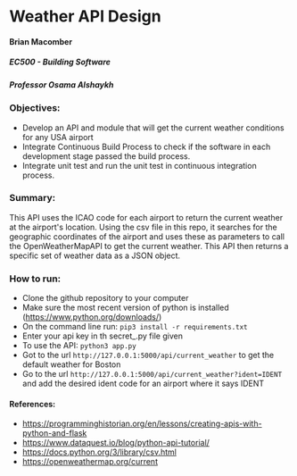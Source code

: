 # Weather API Design

#### Brian Macomber 
##### EC500 - Building Software
##### Professor Osama Alshaykh


### Objectives:
- Develop an API and module that will get the current weather conditions for any USA airport
- Integrate Continuous Build Process to check if the software in each development stage passed the build process. 
- Integrate unit test and run the unit test in continuous integration process.

### Summary:
This API uses the ICAO code for each airport to return the current weather at the airport's location. Using the csv file in this repo, it searches for the geographic coordinates of the airport and uses these as parameters to call the OpenWeatherMapAPI to get the current weather. This API then returns a specific set of weather data as a JSON object.


### How to run:
- Clone the github repository to your computer
- Make sure the most recent version of python is installed (https://www.python.org/downloads/)
- On the command line run:
    `pip3 install -r requirements.txt`
- Enter your api key in th secret_.py file given
- To use the API:
    `python3 app.py`
- Got to the url `http://127.0.0.1:5000/api/current_weather` to get the default weather for Boston
- Go to the url `http://127.0.0.1:5000/api/current_weather?ident=IDENT` and add the desired ident code for an airport where it says IDENT


#### References:
- https://programminghistorian.org/en/lessons/creating-apis-with-python-and-flask
- https://www.dataquest.io/blog/python-api-tutorial/
- https://docs.python.org/3/library/csv.html
- https://openweathermap.org/current
